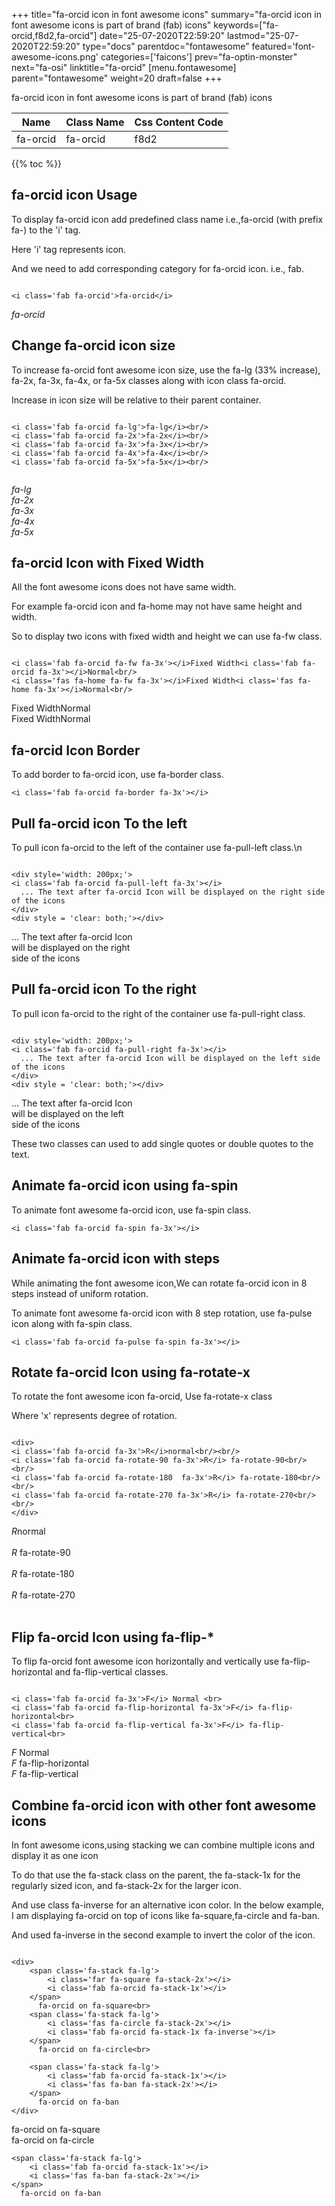 +++
title="fa-orcid icon in font awesome icons"
summary="fa-orcid icon in font awesome icons is part of brand (fab) icons"
keywords=["fa-orcid,f8d2,fa-orcid"]
date="25-07-2020T22:59:20"
lastmod="25-07-2020T22:59:20"
type="docs"
parentdoc="fontawesome"
featured='font-awesome-icons.png'
categories=['faicons']
prev="fa-optin-monster"
next="fa-osi"
linktitle="fa-orcid"
[menu.fontawesome]
parent="fontawesome"
weight=20
draft=false
+++


fa-orcid icon in font awesome icons is part of brand (fab) icons

<div class='table-responsive'><table class='table'><thead><tr><th>Name</th><th>Class Name</th><th>Css Content Code</th></tr></thead><tbody><tr><td>fa-orcid</td><td>fa-orcid</td><td>f8d2</td></tr></tbody></table></div>


{{% toc %}}


## fa-orcid icon Usage

To display fa-orcid icon add predefined class name i.e.,fa-orcid (with prefix fa-) to the 'i' tag.

Here 'i' tag represents icon.

And we need to add corresponding category for fa-orcid icon. i.e., fab.


```

<i class='fab fa-orcid'>fa-orcid</i>
```

<i class='fab fa-orcid'>fa-orcid</i>




## Change fa-orcid icon size
To increase fa-orcid font awesome icon size, use the fa-lg (33% increase), fa-2x, fa-3x, fa-4x, or fa-5x classes along with icon class fa-orcid.

Increase in icon size will be relative to their parent container. 

```

<i class='fab fa-orcid fa-lg'>fa-lg</i><br/>
<i class='fab fa-orcid fa-2x'>fa-2x</i><br/>
<i class='fab fa-orcid fa-3x'>fa-3x</i><br/>
<i class='fab fa-orcid fa-4x'>fa-4x</i><br/>
<i class='fab fa-orcid fa-5x'>fa-5x</i><br/>
            
```

<i class='fab fa-orcid fa-lg'>fa-lg</i><br/>
<i class='fab fa-orcid fa-2x'>fa-2x</i><br/>
<i class='fab fa-orcid fa-3x'>fa-3x</i><br/>
<i class='fab fa-orcid fa-4x'>fa-4x</i><br/>
<i class='fab fa-orcid fa-5x'>fa-5x</i><br/>
            



## fa-orcid Icon with Fixed Width 

All the font awesome icons does not have same width.

For example fa-orcid icon and fa-home may not have same height and width.

So to display two icons with fixed width and height we can use fa-fw class.


```

<i class='fab fa-orcid fa-fw fa-3x'></i>Fixed Width<i class='fab fa-orcid fa-3x'></i>Normal<br/>
<i class='fas fa-home fa-fw fa-3x'></i>Fixed Width<i class='fas fa-home fa-3x'></i>Normal<br/>
```

<i class='fab fa-orcid fa-fw fa-3x'></i>Fixed Width<i class='fab fa-orcid fa-3x'></i>Normal<br/>
<i class='fas fa-home fa-fw fa-3x'></i>Fixed Width<i class='fas fa-home fa-3x'></i>Normal<br/>



## fa-orcid Icon Border 

To add border to fa-orcid icon, use fa-border class.


```
<i class='fab fa-orcid fa-border fa-3x'></i>

```
<i class='fab fa-orcid fa-border fa-3x'></i>





## Pull fa-orcid icon To the left

To pull icon fa-orcid to the left of the container use fa-pull-left class.\n

```

<div style='width: 200px;'>
<i class='fab fa-orcid fa-pull-left fa-3x'></i>
  ... The text after fa-orcid Icon will be displayed on the right side of the icons
</div>
<div style = 'clear: both;'></div>
```

<div style='width: 200px;'>
<i class='fab fa-orcid fa-pull-left fa-3x'></i>
  ... The text after fa-orcid Icon will be displayed on the right side of the icons
</div>
<div style = 'clear: both;'></div>




## Pull fa-orcid icon To the right
To pull icon fa-orcid to the right of the container use fa-pull-right class.

```

<div style='width: 200px;'>
<i class='fab fa-orcid fa-pull-right fa-3x'></i>
  ... The text after fa-orcid Icon will be displayed on the left side of the icons
</div>
<div style = 'clear: both;'></div>
```

<div style='width: 200px;'>
<i class='fab fa-orcid fa-pull-right fa-3x'></i>
  ... The text after fa-orcid Icon will be displayed on the left side of the icons
</div>
<div style = 'clear: both;'></div>

These two classes can used to add single quotes or double quotes to the text.


## Animate fa-orcid icon using fa-spin
To animate font awesome fa-orcid icon, use fa-spin class.

```
<i class='fab fa-orcid fa-spin fa-3x'></i>
```
<i class='fab fa-orcid fa-spin fa-3x'></i>




## Animate fa-orcid icon with steps
While animating the font awesome icon,We can rotate fa-orcid icon in 8 steps instead of uniform rotation.

To animate font awesome fa-orcid icon with 8 step rotation, use fa-pulse icon along with fa-spin class.


```
<i class='fab fa-orcid fa-pulse fa-spin fa-3x'></i>

```
<i class='fab fa-orcid fa-pulse fa-spin fa-3x'></i>





## Rotate fa-orcid Icon using fa-rotate-x
To rotate the font awesome icon fa-orcid, Use fa-rotate-x class

Where 'x' represents degree of rotation.


```

<div>
<i class='fab fa-orcid fa-3x'>R</i>normal<br/><br/>
<i class='fab fa-orcid fa-rotate-90 fa-3x'>R</i> fa-rotate-90<br/><br/> 
<i class='fab fa-orcid fa-rotate-180  fa-3x'>R</i> fa-rotate-180<br/><br/> 
<i class='fab fa-orcid fa-rotate-270 fa-3x'>R</i> fa-rotate-270<br/><br/>
</div>
```

<div>
<i class='fab fa-orcid fa-3x'>R</i>normal<br/><br/>
<i class='fab fa-orcid fa-rotate-90 fa-3x'>R</i> fa-rotate-90<br/><br/> 
<i class='fab fa-orcid fa-rotate-180  fa-3x'>R</i> fa-rotate-180<br/><br/> 
<i class='fab fa-orcid fa-rotate-270 fa-3x'>R</i> fa-rotate-270<br/><br/>
</div>




## Flip fa-orcid Icon using fa-flip-*
To flip fa-orcid font awesome icon horizontally and vertically use fa-flip-horizontal and fa-flip-vertical classes. 

```

<i class='fab fa-orcid fa-3x'>F</i> Normal <br>
<i class='fab fa-orcid fa-flip-horizontal fa-3x'>F</i> fa-flip-horizontal<br>
<i class='fab fa-orcid fa-flip-vertical fa-3x'>F</i> fa-flip-vertical<br>
```

<i class='fab fa-orcid fa-3x'>F</i> Normal <br>
<i class='fab fa-orcid fa-flip-horizontal fa-3x'>F</i> fa-flip-horizontal<br>
<i class='fab fa-orcid fa-flip-vertical fa-3x'>F</i> fa-flip-vertical<br>




## Combine fa-orcid icon with other font awesome icons
In font awesome icons,using stacking we can combine multiple icons and display it as one icon 

To do that use the fa-stack class on the parent, the fa-stack-1x for the regularly sized icon, and fa-stack-2x for the larger icon.

And use class fa-inverse for an alternative icon color. 
In the below example, I am displaying fa-orcid on top of icons like fa-square,fa-circle and fa-ban.

And used fa-inverse in the second example to invert the color of the icon.

```

<div>
    <span class='fa-stack fa-lg'>
        <i class='far fa-square fa-stack-2x'></i>
        <i class='fab fa-orcid fa-stack-1x'></i>
    </span>
      fa-orcid on fa-square<br>
    <span class='fa-stack fa-lg'>
        <i class='fas fa-circle fa-stack-2x'></i>
        <i class='fab fa-orcid fa-stack-1x fa-inverse'></i>
    </span>
      fa-orcid on fa-circle<br>

    <span class='fa-stack fa-lg'>
        <i class='fab fa-orcid fa-stack-1x'></i>
        <i class='fas fa-ban fa-stack-2x'></i>
    </span>
      fa-orcid on fa-ban
</div>
```

<div>
    <span class='fa-stack fa-lg'>
        <i class='far fa-square fa-stack-2x'></i>
        <i class='fab fa-orcid fa-stack-1x'></i>
    </span>
      fa-orcid on fa-square<br>
    <span class='fa-stack fa-lg'>
        <i class='fas fa-circle fa-stack-2x'></i>
        <i class='fab fa-orcid fa-stack-1x fa-inverse'></i>
    </span>
      fa-orcid on fa-circle<br>

    <span class='fa-stack fa-lg'>
        <i class='fab fa-orcid fa-stack-1x'></i>
        <i class='fas fa-ban fa-stack-2x'></i>
    </span>
      fa-orcid on fa-ban
</div>






